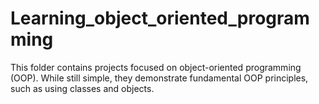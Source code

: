 # Learning_object_oriented_programming
This folder contains projects focused on object-oriented programming (OOP). While still simple, they demonstrate fundamental OOP principles, such as using classes and objects.